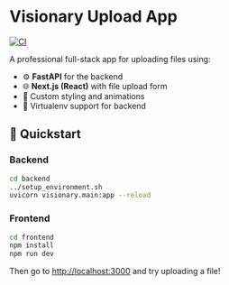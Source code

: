 # Visionary Upload App

[![CI](https://github.com/tbuechler/Visionary/actions/workflows/ci.yml/badge.svg)](https://github.com/tbuechler/Visionary/actions/workflows/ci.yml)

A professional full-stack app for uploading files using:

- ⚙️ **FastAPI** for the backend
- 🌐 **Next.js (React)** with file upload form
- 🎨 Custom styling and animations
- 🧪 Virtualenv support for backend

## 🚀 Quickstart

### Backend

```bash
cd backend
../setup_environment.sh
uvicorn visionary.main:app --reload
```

### Frontend

```bash
cd frontend
npm install
npm run dev
```

Then go to [http://localhost:3000](http://localhost:3000) and try uploading a file!